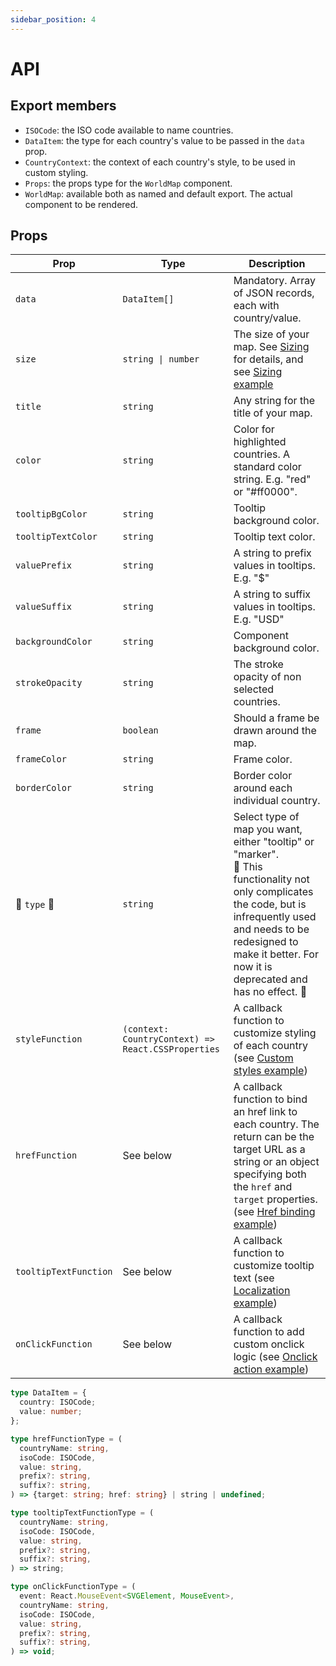 ```yaml
---
sidebar_position: 4
---
```


# API

## Export members

- `ISOCode`: the ISO code available to name countries.
- `DataItem`: the type for each country's value to be passed in the `data` prop.
- `CountryContext`: the context of each country's style, to be used in custom styling.
- `Props`: the props type for the `WorldMap` component.
- `WorldMap`: available both as named and default export. The actual component to be rendered.

## Props

<small>

| Prop | Type | Description |
| --- | --- | --- |
| `data` | `DataItem[]` | Mandatory. Array of JSON records, each with country/value. |
| `size` | <code>string &#124; number</code> | The size of your map. See [Sizing](#sizing) for details, and see [Sizing example](/examples/sizing) |
| `title` | `string` | Any string for the title of your map. |
| `color` | `string` | Color for highlighted countries. A standard color string. E.g. "red" or "#ff0000". |
| `tooltipBgColor` | `string` | Tooltip background color. |
| `tooltipTextColor` | `string` | Tooltip text color. |
| `valuePrefix` | `string` | A string to prefix values in tooltips. E.g. "$" |
| `valueSuffix` | `string` | A string to suffix values in tooltips. E.g. "USD" |
| `backgroundColor` | `string` | Component background color. |
| `strokeOpacity` | `string` | The stroke opacity of non selected countries. |
| `frame` | `boolean` | Should a frame be drawn around the map. |
| `frameColor` | `string` | Frame color. |
| `borderColor` | `string` | Border color around each individual country. |
| :construction: `type` :construction: | `string` | Select type of map you want, either "tooltip" or "marker". <br />:memo: This functionality not only complicates the code, but is infrequently used and needs to be redesigned to make it better. For now it is deprecated and has no effect. :memo: |
| `styleFunction` | `(context: CountryContext) => React.CSSProperties` | A callback function to customize styling of each country (see [Custom styles example](/examples/custom-style)) |
| `hrefFunction` | See below | A callback function to bind an href link to each country. The return can be the target URL as a string or an object specifying both the `href` and `target` properties. (see [Href binding example](/examples/links)) |
| `tooltipTextFunction` | See below | A callback function to customize tooltip text (see [Localization example](/examples/localization)) |
| `onClickFunction` | See below | A callback function to add custom onclick logic (see [Onclick action example](/examples/onclick)) |

</small>

```ts
type DataItem = {
  country: ISOCode;
  value: number;
};

type hrefFunctionType = (
  countryName: string,
  isoCode: ISOCode,
  value: string,
  prefix?: string,
  suffix?: string,
) => {target: string; href: string} | string | undefined;

type tooltipTextFunctionType = (
  countryName: string,
  isoCode: ISOCode,
  value: string,
  prefix?: string,
  suffix?: string,
) => string;

type onClickFunctionType = (
  event: React.MouseEvent<SVGElement, MouseEvent>,
  countryName: string,
  isoCode: ISOCode,
  value: string,
  prefix?: string,
  suffix?: string,
) => void;
```

